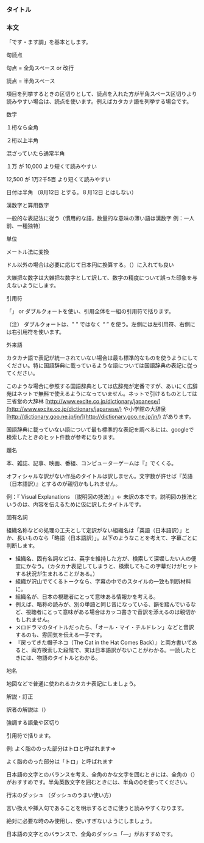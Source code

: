 ### タイトル

### 本文

「です・ます調」を基本とします。

句読点

句点 = 全角スペース or 改行

読点 = 半角スペース

項目を列挙するときの区切りとして、読点を入れた方が半角スペース区切りより読みやすい場合は、読点を使います。例えばカタカナ語を列挙する場合です。

数字

１桁なら全角

２桁以上半角

混ざっていたら通常半角

１万 が 10,000 より短くて読みやすい

12,500 が 1万2千5百 より短くて読みやすい

日付は半角 （8月12日 とする。８月12日 とはしない）

漢数字と算用数字

一般的な表記法に従う（慣用的な語，数量的な意味の薄い語は漢数字 例：一人前、一種独特）

単位

メートル法に変換

ドル以外の場合は必要に応じて日本円に換算する。（）に入れても良い

大雑把な数字は大雑把な数字として訳して、数字の精度について誤った印象を与えないようにします。

引用符

「」 or ダブルクォートを使い、引用全体を一組の引用符で括ります。

（注） ダブルクォートは、" " ではなく “ ” を使う。左側には左引用符、右側には右引用符を使います。

外来語

カタカナ語で表記が統一されていない場合は最も標準的なものを使うようにしてください。特に国語辞典に載っているような語については国語辞典の表記に従ってください。

このような場合に参照する国語辞典としては広辞苑が定番ですが、あいにく広辞苑はネットで無料で使えるようになっていません。ネットで引けるものとしては三省堂の大辞林  [http://www.excite.co.jp/dictionary/japanese/](http://www.excite.co.jp/dictionary/japanese/)  や小学館の大辞泉  [http://dictionary.goo.ne.jp/jn/](http://dictionary.goo.ne.jp/jn/)  があります。

国語辞典に載っていない語について最も標準的な表記を調べるには、googleで検索したときのヒット件数が参考になります。

題名

本、雑誌、記事、映画、番組、コンピューターゲームは『』でくくる。

オフィシャルな訳がない作品のタイトルは訳しません。文字数が許せば『英語（日本語訳）』とするのが親切かもしれません。

例：『 Visual Explanations （説明図の技法）』← 未訳の本です。説明図の技法というのは、内容を伝えるために仮に訳したタイトルです。

固有名詞

組織名称などの処理の工夫として定訳がない組織名は「英語（日本語訳）」とか、長いものなら「略語（日本語訳）」。以下のようなことを考えて、字幕ごとに判断します。

-   組織名、固有名詞などは、英字を維持した方が、検索して深堀したい人の便宜にかなう。（カタカナ表記してしまうと、検索してもこの字幕だけがヒットする状況が生まれることがある。）
-   組織が沢山でてくるトークなら、字幕の中でのスタイルの一致も判断材料に。
-   組織名が、日本の視聴者にとって意味ある情報かを考える。
-   例えば、略称の読みが、別の単語と同じ音になっている、韻を踏んでいるなど、視聴者にとって意味がある場合はカッコ書きで音訳を添えるのは親切かもしれません。
-   メロドラマのタイトルだったら、「オール・マイ・チルドレン」などと音訳するのも、雰囲気を伝える一手です。
-   『戻ってきた帽子ネコ（The Cat in the Hat Comes Back）』と両方書いてあると、両方検索した段階で、実は日本語訳がないことがわかる。一読したときには、物語のタイトルとわかる。

地名

地図などで普通に使われるカタカナ表記にしましょう。

解説・訂正

訳者の解説は（）

強調する語彙や区切り

引用符で括ります。

例: よく脂ののった部分はトロと呼ばれます⇒

よく脂ののった部分は「トロ」と呼ばれます

日本語の文字とのバランスを考え、全角のかな文字を囲むときには、全角の（）がおすすめです。半角英数文字を囲むときには、半角の()を使ってください。　　　　　　　　　　　　　　　　　　

行末のダッシュ （ダッシュのうまい使い方）

言い換えや挿入句であることを明示するときに使うと読みやすくなります。

絶対に必要な時のみ使用し、使いすぎないようにしましょう。

日本語の文字とのバランスで、全角のダッシュ「―」がおすすめです。
